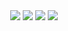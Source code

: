 <div align="center">
  <img src="https://pimcore.com/academy/certificate-validation/badge/7ZD5WARKEL3B691">
  <img src="https://pimcore.com/academy/certificate-validation/badge/VKBWDTMJX1RG3PF">
  <img src="https://pimcore.com/academy/certificate-validation/badge/3BV2WFTJYGH4PCE">
  <img src="https://pimcore.com/academy/certificate-validation/badge/WGRUTDKL3NM2HSJ">
</div>
